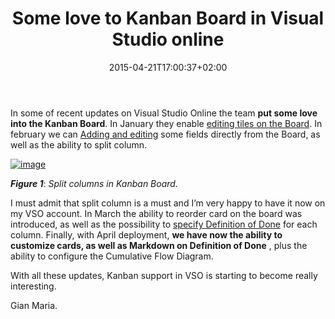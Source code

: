 ﻿---
title: "Some love to Kanban Board in Visual Studio online"
description: ""
date: 2015-04-21T17:00:37+02:00
draft: false
tags: [VSO]
categories: [Team Foundation Server]
---
In some of recent updates on Visual Studio Online the team  **put some love into the Kanban Board**. In January they enable [editing tiles on the Board](https://www.visualstudio.com/news/2015-jan-27-vso). In february we can [Adding and editing](https://www.visualstudio.com/news/2015-feb-18-vso) some fields directly from the Board, as well as the ability to split column.

[![image](https://www.codewrecks.com/blog/wp-content/uploads/2015/04/image_thumb1.png "image")](https://www.codewrecks.com/blog/wp-content/uploads/2015/04/image1.png)

 ***Figure 1***: *Split columns in Kanban Board.*

I must admit that split column is a must and I’m very happy to have it now on my VSO account. In March the ability to reorder card on the board was introduced, as well as the possibility to [specify Definition of Done](https://www.visualstudio.com/news/2015-mar-10-vso) for each column. Finally, with April deployment,  **we have now the ability to customize cards, as well as Markdown on Definition of Done** , plus the ability to configure the Cumulative Flow Diagram.

With all these updates, Kanban support in VSO is starting to become really interesting.

Gian Maria.
